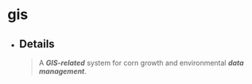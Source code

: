 # gis
* ## Details
  > A __*GIS-related*__ system for corn growth and environmental __*data management*__.
